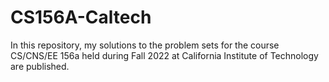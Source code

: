 # CS156A-Caltech

In this repository, my solutions to the problem sets for the course CS/CNS/EE 156a held during Fall 2022 at California Institute of Technology are published.
